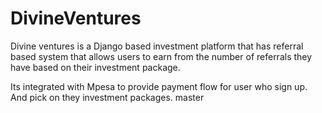 # DivineVentures
Divine ventures is a Django based  investment platform that has referral based system that allows users to earn from the number of referrals they have based on their investment package. 

Its integrated with Mpesa to provide payment flow for user who sign up. And pick on they investment packages.
 master
